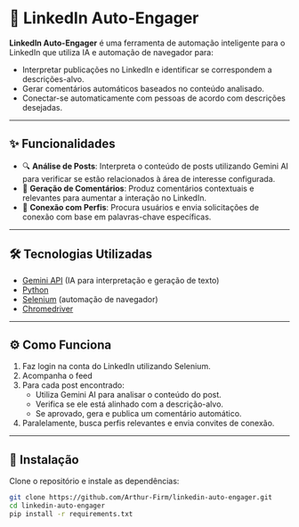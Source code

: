 # 🤖 LinkedIn Auto-Engager

**LinkedIn Auto-Engager** é uma ferramenta de automação inteligente para o LinkedIn que utiliza IA e automação de navegador para:

- Interpretar publicações no LinkedIn e identificar se correspondem a descrições-alvo.
- Gerar comentários automáticos baseados no conteúdo analisado.
- Conectar-se automaticamente com pessoas de acordo com descrições desejadas.

---

## ✨ Funcionalidades

- 🔍 **Análise de Posts**: Interpreta o conteúdo de posts utilizando Gemini AI para verificar se estão relacionados à área de interesse configurada.
- 💬 **Geração de Comentários**: Produz comentários contextuais e relevantes para aumentar a interação no LinkedIn.
- 🤝 **Conexão com Perfis**: Procura usuários e envia solicitações de conexão com base em palavras-chave específicas.

---

## 🛠️ Tecnologias Utilizadas

- [Gemini API](https://deepmind.google/technologies/gemini/) (IA para interpretação e geração de texto)
- [Python](https://www.python.org/)
- [Selenium](https://www.selenium.dev/) (automação de navegador)
- [Chromedriver](https://chromedriver.chromium.org/) 

---

## ⚙️ Como Funciona

1. Faz login na conta do LinkedIn utilizando Selenium.
2. Acompanha o feed 
3. Para cada post encontrado:
   - Utiliza Gemini AI para analisar o conteúdo do post.
   - Verifica se ele está alinhado com a descrição-alvo.
   - Se aprovado, gera e publica um comentário automático.
4. Paralelamente, busca perfis relevantes e envia convites de conexão.

---

## 🚀 Instalação

Clone o repositório e instale as dependências:

```bash
git clone https://github.com/Arthur-Firm/linkedin-auto-engager.git
cd linkedin-auto-engager
pip install -r requirements.txt
